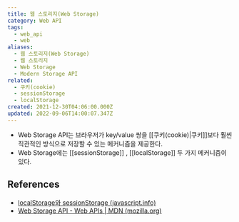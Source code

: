 ```yaml
---
title: 웹 스토리지(Web Storage)
category: Web API
tags:
  - web_api
  - web
aliases:
  - 웹 스토리지(Web Storage)
  - 웹 스토리지
  - Web Storage
  - Modern Storage API
related:
  - 쿠키(cookie)
  - sessionStorage
  - localStorage
created: 2021-12-30T04:06:00.000Z
updated: 2022-09-06T14:00:07.347Z
---
```


<Metadata />

- Web Storage API는 브라우저가 key/value 쌍을 [[쿠키(cookie)|쿠키]]보다 훨씬 직관적인 방식으로 저장할 수 있는 메커니즘을 제공한다.
- Web Storage에는 [[sessionStorage]] , [[localStorage]] 두 가지 메커니즘이 있다.

## References

- [localStorage와 sessionStorage (javascript.info)](https://ko.javascript.info/localstorage)
- [Web Storage API - Web APIs | MDN (mozilla.org)](https://developer.mozilla.org/en-US/docs/Web/API/Web_Storage_API)
